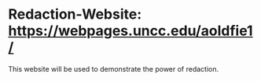 # Redaction-Website: https://webpages.uncc.edu/aoldfie1/
This website will be used to demonstrate the power of redaction.
